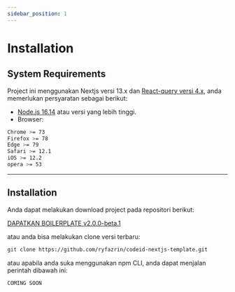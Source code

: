 ```yaml
---
sidebar_position: 1
---
```

# Installation

## System Requirements

Project ini menggunakan Nextjs versi 13.x dan [React-query versi 4.x](https://tanstack.com/query/v4/docs/react/installation#requirements), anda memerlukan persyaratan sebagai berikut:
- [Node.js 16.14](https://nodejs.org/) atau versi yang lebih tinggi.
- Browser: 
```bash
Chrome >= 73
Firefox >= 78
Edge >= 79
Safari >= 12.1
iOS >= 12.2
opera >= 53
```

---

## Installation

Anda dapat melakukan download project pada repositori berikut:

[DAPATKAN BOILERPLATE v2.0.0-beta.1](https://github.com/ryfazrin/codeid-nextjs-template/releases/tag/v2.0.0-beta.1)

atau anda bisa melakukan clone versi terbaru:
```bash
git clone https://github.com/ryfazrin/codeid-nextjs-template.git
```

atau apabila anda suka menggunakan npm CLI, anda dapat menjalan perintah dibawah ini:
```bash
COMING SOON
```